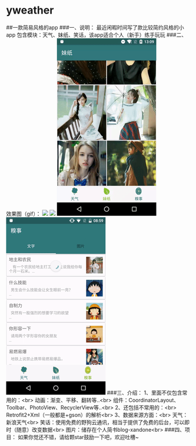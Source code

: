 # yweather
##一款简易风格的app
###一、说明：
最近闲暇时间写了款比较简约风格的小app
包含模块：天气、妹纸、笑话，该app适合个人（新手）练手玩玩
###二、效果图（gif）：
![](https://github.com/xandone/yweather/blob/master/yweather_gif/001.gif)
![](https://github.com/xandone/yweather/blob/master/yweather_gif/002.gif)
![](https://github.com/xandone/yweather/blob/master/yweather_gif/003.gif)
![](https://github.com/xandone/yweather/blob/master/yweather_gif/004.gif)
###三、介绍：
1、里面不仅包含常用的：\<br> 
动画：渐变、平移、翻转等..\<br> 
组件：CoordinatorLayout、Toolbar、PhotoView、RecyclerView等..\<br> 
2、还包括不常用的：\<br> 
Retrofit2+Xml（一般都是+gson）的解析\<br> 
3、数据来源方面：\<br> 
天气：新浪天气\<br> 
笑话：使用免费的野狗云通讯，相当于提供了免费的后台，可以即时（随意）改变数据\<br> 
图片：储存在个人简书blog-xandone\<br> 
###四、项目：
如果你觉还不错，请给颗star鼓励一下吧，欢迎吐槽~

